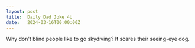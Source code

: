 ```yaml
---
layout: post
title:  Daily Dad Joke 4U
date:   2024-03-16T00:00:00Z
---
```

Why don't blind people like to go skydiving? It scares their seeing-eye dog.
